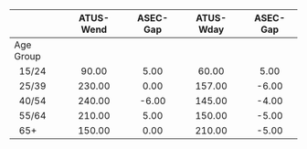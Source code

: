 
|                      |    ATUS-Wend |     ASEC-Gap |    ATUS-Wday |     ASEC-Gap |
| -------------------- | :----------: | :----------: | :----------: | :----------: |
| Age Group            |              |              |              |              |
| &nbsp;&nbsp;15/24    |        90.00 |         5.00 |        60.00 |         5.00 |
| &nbsp;&nbsp;25/39    |       230.00 |         0.00 |       157.00 |        -6.00 |
| &nbsp;&nbsp;40/54    |       240.00 |        -6.00 |       145.00 |        -4.00 |
| &nbsp;&nbsp;55/64    |       210.00 |         5.00 |       150.00 |        -5.00 |
| &nbsp;&nbsp;65+      |       150.00 |         0.00 |       210.00 |        -5.00 |

